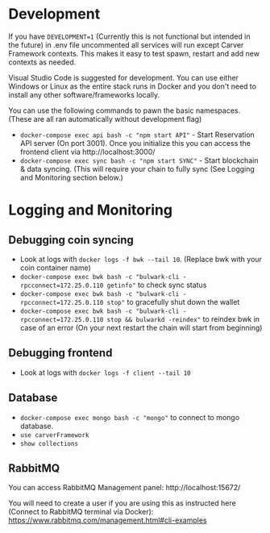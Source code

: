 
# Development

If you have `DEVELOPMENT=1` (Currently this is not functional but intended in the future) in .env file uncommented all services will run except Carver Framework contexts. This makes it easy to test spawn, restart and add new contexts as needed.

Visual Studio Code is suggested for development. You can use either Windows or Linux as the entire stack runs in Docker and you don't need to install any other software/frameworks locally.

You can use the following commands to pawn the basic namespaces. (These are all ran automatically without development flag)

- `docker-compose exec api bash -c "npm start API"` - Start Reservation API server (On port 3001). Once you initialize this you can access the frontend client via http://localhost:3000/
- `docker-compose exec sync bash -c "npm start SYNC"` - Start blockchain & data syncing. (This will require your chain to fully sync (See Logging and Monitoring section below.)

# Logging and Monitoring

## Debugging coin syncing

- Look at logs with `docker logs -f bwk --tail 10`. (Replace bwk with your coin container name)
- `docker-compose exec bwk bash -c "bulwark-cli -rpcconnect=172.25.0.110 getinfo"` to check sync status 
- `docker-compose exec bwk bash -c "bulwark-cli -rpcconnect=172.25.0.110 stop"` to gracefully shut down the wallet
- `docker-compose exec bwk bash -c "bulwark-cli -rpcconnect=172.25.0.110 stop && bulwarkd -reindex"` to reindex bwk in case of an error (On your next restart the chain will start from beginning)

## Debugging frontend

- Look at logs with `docker logs -f client --tail 10`

## Database

- `docker-compose exec mongo bash -c "mongo"` to connect to mongo database. 
- `use carverFramework`
- `show collections`

## RabbitMQ

You can access RabbitMQ Management panel: http://localhost:15672/

You will need to create a user if you are using this as instructed here (Connect to RabbitMQ terminal via Docker): https://www.rabbitmq.com/management.html#cli-examples